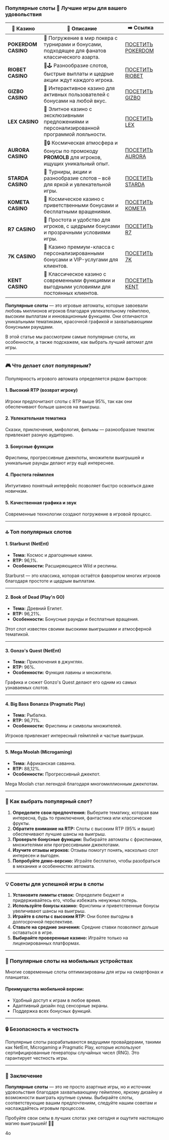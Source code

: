 ### Популярные слоты 🎰 Лучшие игры для вашего удовольствия
| 🎰 Казино           | 📜 Описание                                                                                       | ➡️ Ссылка                                                                                          |   |
| ------------------- | ------------------------------------------------------------------------------------------------- | -------------------------------------------------------------------------------------------------- | - |
| **POKERDOM CASINO** | 🎲 Погружение в мир покера с турнирами и бонусами, подходящее для фанатов классического азарта.   | [ПОСЕТИТЬ POKERDOM](https://brandplay.link/FwVc4f)                                                 |   |
| **RIOBET CASINO**   | 🌟🕹️ Разнообразие слотов, быстрые выплаты и щедрые акции ждут каждого игрока.                    | [ПОСЕТИТЬ RIOBET](https://brandplay.link/TnjsxFvH)                                                 |   |
| **GIZBO CASINO**    | 🚀 Интерактивное казино для активных пользователей с бонусами на любой вкус.                      | [ПОСЕТИТЬ GIZBO](https://brandplay.link/rvzLrVLp)                                                  |   |
| **LEX CASINO**      | 🎰 Элитное казино с эксклюзивными предложениями и персонализированной программой лояльности.      | [ПОСЕТИТЬ LEX](https://brandplay.link/VMqNXPFs)                                                    |   |
| **AURORA CASINO**   | 🌌🔒 Космическая атмосфера и бонусы по промокоду **PROMOLB** для игроков, ищущих уникальный опыт. | [ПОСЕТИТЬ AURORA](https://10trafic-stat2.com/click/668546556bcc6313411604bc/6766/13031/subaccount) |   |
| **STARDA CASINO**   | 🌠 Турниры, акции и разнообразие слотов – всё для яркой и увлекательной игры.                     | [ПОСЕТИТЬ STARDA](https://brandplay.link/HDcDrxLk)                                                 |   |
| **KOMETA CASINO**   | 💫 Космическое казино с приветственными бонусами и бесплатными вращениями.                        | [ПОСЕТИТЬ KOMETA](https://brandplay.link/jHzFFYGv)                                                 |   |
| **R7 CASINO**       | 🎯 Простота и удобство для игроков, с щедрыми бонусами и прозрачными условиями игры.              | [ПОСЕТИТЬ R7](https://brandplay.link/dByFXP7h)                                                     |   |
| **7K CASINO**       | 💎 Казино премиум-класса с персонализированными бонусами и VIP-услугами для клиентов.             | [ПОСЕТИТЬ 7K](https://brandplay.link/dd46bNgD)                                                     |   |
| **KENT CASINO**     | 🎲 Классическое казино с современными функциями и выгодными условиями для постоянных клиентов.    | [ПОСЕТИТЬ KENT](https://brandplay.link/XRH1g6Vb)                                                   |   |

**Популярные слоты** — это игровые автоматы, которые завоевали любовь миллионов игроков благодаря увлекательному геймплею, высоким выплатам и инновационным функциям. Они отличаются уникальными тематиками, красочной графикой и захватывающими бонусными раундами.

В этой статье мы рассмотрим самые популярные слоты, их особенности, а также подскажем, как выбрать лучший автомат для игры.

***

### 🎮 Что делает слот популярным?

Популярность игрового автомата определяется рядом факторов:

#### **1. Высокий RTP (возврат игроку)**

Игроки предпочитают слоты с RTP выше 95%, так как они обеспечивают больше шансов на выигрыш.

#### **2. Увлекательная тематика**

Сказки, приключения, мифология, фильмы — разнообразие тематик привлекает разную аудиторию.

#### **3. Бонусные функции**

Фриспины, прогрессивные джекпоты, множители выигрышей и уникальные раунды делают игру ещё интереснее.

#### **4. Простота геймплея**

Интуитивно понятный интерфейс позволяет быстро освоиться даже новичкам.

#### **5. Качественная графика и звук**

Современные технологии создают погружение в игровой процесс.

***

### 🔝 Топ популярных слотов

#### **1. Starburst (NetEnt)**

* **Тема:** Космос и драгоценные камни.
* **RTP:** 96,1%.
* **Особенности:** Расширяющиеся Wild и респины.

Starburst — это классика, которая остаётся фаворитом многих игроков благодаря простоте и щедрым выплатам.

***

#### **2. Book of Dead (Play'n GO)**

* **Тема:** Древний Египет.
* **RTP:** 96,21%.
* **Особенности:** Бонусные раунды и бесплатные вращения.

Этот слот известен своими высокими выигрышами и атмосферной тематикой.

***

#### **3. Gonzo's Quest (NetEnt)**

* **Тема:** Приключения в джунглях.
* **RTP:** 96%.
* **Особенности:** Функция лавины и множители.

Графика и сюжет Gonzo's Quest делают его одним из самых узнаваемых слотов.

***

#### **4. Big Bass Bonanza (Pragmatic Play)**

* **Тема:** Рыбалка.
* **RTP:** 96,71%.
* **Особенности:** Фриспины и символы множителей.

Игроков привлекает интересный геймплей и частые выигрыши.

***

#### **5. Mega Moolah (Microgaming)**

* **Тема:** Африканская саванна.
* **RTP:** 88,12%.
* **Особенности:** Прогрессивный джекпот.

Mega Moolah стал легендой благодаря многомиллионным джекпотам.

***

### 🌟 Как выбрать популярный слот?

1. **Определите свои предпочтения:**
   Выберите тематику, которая вам интересна, будь то приключения, фантастика или классические фрукты.
2. **Обратите внимание на RTP:**
   Слоты с высоким RTP (95% и выше) обеспечивают лучшие шансы на выигрыш.
3. **Проверьте бонусные функции:**
   Выбирайте автоматы с фриспинами, множителями или прогрессивными джекпотами.
4. **Изучите отзывы игроков:**
   Отзывы помогут понять, насколько слот интересен и выгоден.
5. **Попробуйте демо-версию:**
   Играйте бесплатно, чтобы разобраться в механике и особенностях автомата.

***

### 💡 Советы для успешной игры в слоты

1. **Установите лимиты ставок:**
   Определите бюджет и придерживайтесь его, чтобы избежать ненужных потерь.
2. **Используйте бонусы казино:**
   Фриспины и приветственные бонусы увеличивают шансы на выигрыш.
3. **Играйте в слоты с высоким RTP:**
   Они более выгодны в долгосрочной перспективе.
4. **Ставьте на средние значения:**
   Средние ставки позволяют дольше оставаться в игре.
5. **Выбирайте проверенные казино:**
   Играйте только на лицензированных платформах.

***

### 📱 Популярные слоты на мобильных устройствах

Многие современные слоты оптимизированы для игры на смартфонах и планшетах.

#### **Преимущества мобильной версии:**

* Удобный доступ к играм в любое время.
* Адаптивный дизайн под сенсорные экраны.
* Поддержка всех бонусных функций.

***

### 🔒 Безопасность и честность

Популярные слоты разрабатываются ведущими провайдерами, такими как NetEnt, Microgaming и Pragmatic Play, которые используют сертифицированные генераторы случайных чисел (RNG). Это гарантирует честность игры.

***

### 🎯 Заключение

**Популярные слоты** — это не просто азартные игры, но и источник удовольствия благодаря захватывающему геймплею, яркому дизайну и возможности выиграть крупные суммы. Выбирайте слоты, соответствующие вашим предпочтениям, следуйте нашим советам и наслаждайтесь игровым процессом.

Пробуйте свои силы в лучших слотах уже сегодня и ощутите настоящую магию выигрышей! 🎰✨




4o
